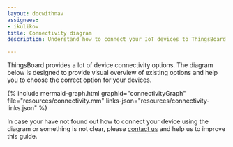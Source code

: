 ```yaml
---
layout: docwithnav
assignees:
- ikulikov
title: Connectivity diagram
description: Understand how to connect your IoT devices to ThingsBoard

---
```


ThingsBoard provides a lot of device connectivity options. The diagram below is designed to provide visual overview of existing options
 and help you to choose the correct option for your devices.

{% include mermaid-graph.html 
graphId="connectivityGraph" 
file="resources/connectivity.mm" 
links-json="resources/connectivity-links.json" %}


In case your have not found out how to connect your device using the diagram or something is not clear, please [contact us](/docs/contact-us/) and help us to improve this guide.